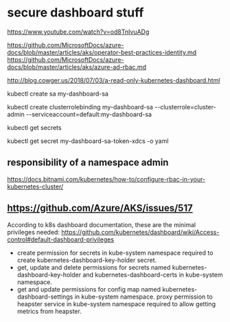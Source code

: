 # secure dashboard stuff

https://www.youtube.com/watch?v=od8TnIvuADg

https://github.com/MicrosoftDocs/azure-docs/blob/master/articles/aks/operator-best-practices-identity.md
https://github.com/MicrosoftDocs/azure-docs/blob/master/articles/aks/azure-ad-rbac.md

http://blog.cowger.us/2018/07/03/a-read-only-kubernetes-dashboard.html

kubectl create sa my-dashboard-sa

kubectl create clusterrolebinding my-dashboard-sa --clusterrole=cluster-admin --serviceaccount=default:my-dashboard-sa

kubectl get secrets

kubectl get secret my-dashboard-sa-token-xdcs -o yaml



## responsibility of a namespace admin
https://docs.bitnami.com/kubernetes/how-to/configure-rbac-in-your-kubernetes-cluster/



## https://github.com/Azure/AKS/issues/517

According to k8s dashboard documentation, these are the minimal privileges needed:
https://github.com/kubernetes/dashboard/wiki/Access-control#default-dashboard-privileges

- create permission for secrets in kube-system namespace required to create kubernetes-dashboard-key-holder secret.
- get, update and delete permissions for secrets named kubernetes-dashboard-key-holder and kubernetes-dashboard-certs in kube-system namespace.
- get and update permissions for config map named kubernetes-dashboard-settings in kube-system namespace.
proxy permission to heapster service in kube-system namespace required to allow getting metrics from heapster.

